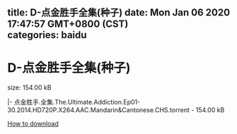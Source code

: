 
title: D-点金胜手全集(种子)
date: Mon Jan 06 2020 17:47:57 GMT+0800 (CST)    
categories: baidu
---

# D-点金胜手全集(种子)
size: 154.00 kB
 
 
|- 点金胜手.全集.The.Ultimate.Addiction.Ep01-30.2014.HD720P.X264.AAC.Mandarin&Cantonese.CHS.torrent - 154.00 kB

[How to download](https://bpcam.bemobtrk.com/go/2ceec3aa-1ca2-46d6-b9ff-aaa5c184517c?jno=4244)